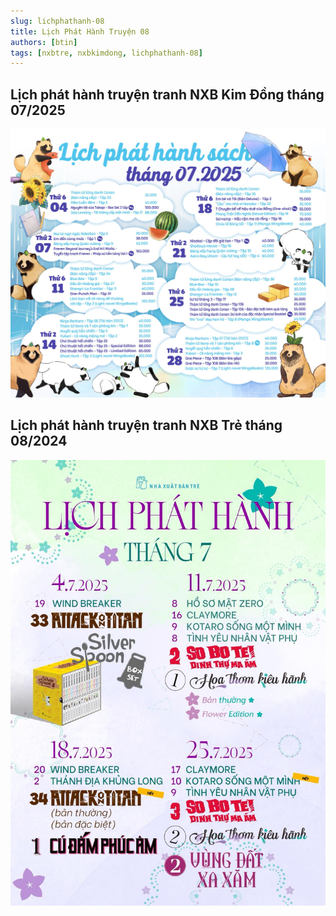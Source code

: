 ```yaml
---
slug: lichphathanh-08
title: Lịch Phát Hành Truyện 08
authors: [btin]
tags: [nxbtre, nxbkimdong, lichphathanh-08]
---
```


## Lịch phát hành truyện tranh NXB Kim Đồng tháng 07/2025

![nxbkimdong_202508](nxbkimdong_202507.jpg)

## Lịch phát hành truyện tranh NXB Trẻ tháng 08/2024

![nxbtre_202508](nxbtre_202507.jpg)
